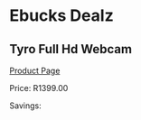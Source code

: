 
# Ebucks Dealz
## Tyro Full Hd Webcam
[Product Page](https://www.ebucks.com/web/shop/productSelected.do?prodId=1191624189&catId=362035926)

Price: R1399.00

Savings: 


	